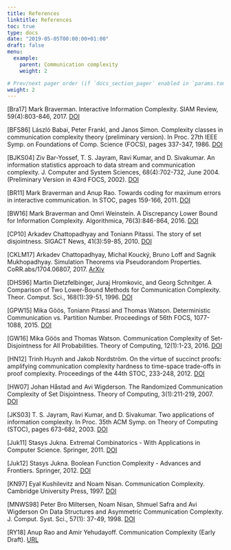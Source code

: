 ```yaml
---
title: References
linktitle: References
toc: true
type: docs
date: "2019-05-05T00:00:00+01:00"
draft: false
menu:
  example:
    parent: Communication complexity
    weight: 2

# Prev/next pager order (if `docs_section_pager` enabled in `params.toml`)
weight: 2
---
```


[Bra17] Mark Braverman. Interactive Information Complexity. SIAM Review, 59(4):803-846, 2017. [ DOI ](https://doi.org/10.1137/17M1139254)

[BFS86] László Babai, Peter Frankl, and Janos Simon. Complexity classes in communication complexity theory (preliminary version). In Proc. 27th IEEE Symp. on Foundations of Comp. Science (FOCS), pages 337-347, 1986. [ DOI ](http://dx.doi.org/10.1109/SFCS.1986.15)

[BJKS04] Ziv Bar-Yossef, T. S. Jayram, Ravi Kumar, and D. Sivakumar. An information statistics approach to data stream and communication complexity. J. Computer and System Sciences, 68(4):702-732, June 2004. (Preliminary Version in 43rd FOCS, 2002). [ DOI ](http://dx.doi.org/10.1016/j.jcss.2003.11.006)

[BR11] Mark Braverman and Anup Rao. Towards coding for maximum errors in interactive communication. In STOC, pages 159-166, 2011. [ DOI ](http://doi.acm.org/10.1145/1993636.1993659)

[BW16] Mark Braverman and Omri Weinstein. A Discrepancy Lower Bound for Information Complexity. Algorithmica, 76(3):846-864, 2016. [ DOI ](https://doi.org/10.1007/s00453-015-0093-8)

[CP10] Arkadev Chattopadhyay and Toniann Pitassi. The story of set disjointness. SIGACT News, 41(3):59-85, 2010. [ DOI ](http://dx.doi.org/10.1145/1855118.18551330)

[CKLM17] Arkadev Chattopadhyay, Michal Koucký, Bruno Loff and Sagnik Mukhopadhyay. Simulation Theorems via Pseudorandom Properties. CoRR.abs/1704.06807, 2017. [ ArXiv ](http://arxiv.org/abs/1704.068070)

[DHS96] Martin Dietzfelbinger, Juraj Hromkovic, and Georg Schnitger. A Comparison of Two Lower-Bound Methods for Communication Complexity. Theor. Comput. Sci., 168(1):39-51, 1996. [ DOI ](https://doi.org/10.1016/S0304-3975(96)00062-X)

[GPW15] Mika Göös, Toniann Pitassi and Thomas Watson. Deterministic Communication vs. Partition Number. Proceedings of 56th FOCS, 1077-1088, 2015. [ DOI ](https://doi.org/10.1109/FOCS.2015.70)

[GW16] Mika Göös and Thomas Watson. Communication Complexity of Set-Disjointness for All Probabilities. Theory of Computing, 12(1):1-23, 2016. [ DOI ](https://doi.org/10.4086/toc.2016.v012a009)

[HN12] Trinh Huynh and Jakob Nordström. On the virtue of succinct proofs: amplifying communication complexity hardness to time-space trade-offs in proof complexity. Proceedings of the 44th STOC, 233-248, 2012. [ DOI ](http://doi.acm.org/10.1145/2213977.2214000)

[HW07] Johan Håstad and Avi Wigderson. The Randomized Communication Complexity of Set Disjointness. Theory of Computing, 3(1):211-219, 2007. [ DOI ](https://doi.org/10.4086/toc.2007.v003a011)

[JKS03] T. S. Jayram, Ravi Kumar, and D. Sivakumar. Two applications of information complexity. In Proc. 35th ACM Symp. on Theory of Computing (STOC), pages 673-682, 2003. [ DOI ](http://dx.doi.org/10.1145/780542.780640)

[Juk11] Stasys Jukna. Extremal Combinatorics - With Applications in Computer Science. Springer, 2011. [ DOI ](https://doi.org/10.1007/978-3-642-17364-6)

[Juk12] Stasys Jukna. Boolean Function Complexity - Advances and Frontiers. Springer, 2012. [ DOI ](https://doi.org/10.1007/978-3-642-24508-4)

[KN97] Eyal Kushilevitz and Noam Nisan. Communication Complexity. Cambridge University Press, 1997. [ DOI ](http://dx.doi.org/10.2277/052102983X)

[MNWS98] Peter Bro Miltersen, Noam Nisan, Shmuel Safra and Avi Wigderson On Data Structures and Asymmetric Communication Complexity. J. Comput. Syst. Sci., 57(1): 37-49, 1998. [ DOI ](https://doi.org/10.1006/jcss.1998.1577)

[RY18] Anup Rao and Amir Yehudayoff. Communication Complexity (Early Draft). [ URL ](https://homes.cs.washington.edu/~anuprao/pubs/book.pdf)
